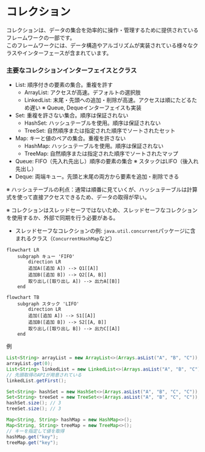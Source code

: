 # コレクション
コレクションは、データの集合を効率的に操作・管理するために提供されているフレームワークの一部です。  
このフレームワークには、データ構造やアルゴリズムが実装されている様々なクラスやインターフェースが含まれています。

### 主要なコレクションインターフェイスとクラス
- List: 順序付きの要素の集合。重複を許す
  - ArrayList: アクセスが高速。デフォルトの選択肢
  - LinkedList: 末尾・先頭への追加・削除が高速。アクセスは順にたどるため遅い ※ Queue, Dequeインターフェイスも実装
- Set: 重複を許さない集合。順序は保証されない
  - HashSet: ハッシュテーブルを使用。順序は保証されない
  - TreeSet: 自然順序または指定された順序でソートされたセット
- Map: キーと値のペアの集合。重複を許さない
  - HashMap: ハッシュテーブルを使用。順序は保証されない
  - TreeMap: 自然順序または指定された順序でソートされたマップ
- Queue: FIFO（先入れ先出し）順序の要素の集合 ※ スタックはLIFO（後入れ先出し）
- Deque: 両端キュー。先頭と末尾の両方から要素を追加・削除できる

※ ハッシュテーブルの利点：通常は順番に見ていくが、ハッシュテーブルは計算式を使って直接アクセスできるため、データの取得が早い。  

※ コレクションはスレッドセーフではないため、スレッドセーフなコレクションを使用するか、外部で同期を行う必要がある。  
  - スレッドセーフなコレクションの例: `java.util.concurrent`パッケージに含まれるクラス（`ConcurrentHashMap`など）

```mermaid
flowchart LR
    subgraph キュー 'FIFO'
        direction LR
        追加A([追加 A]) --> Q1[[A]]
        追加B([追加 B]) --> Q2[[A, B]]
        取り出し([取り出し A]) --> 出力A[[B]]
    end
```
```mermaid
flowchart TB
    subgraph スタック 'LIFO'
        direction LR
        追加([追加 A]) --> S1[[A]]
        追加B([追加 B]) --> S2[[A, B]]
        取り出し([取り出し B]) --> 出力C[[A]]
    end
```

例
```java
List<String> arrayList = new ArrayList<>(Arrays.asList("A", "B", "C"));
arrayList.get(0);
List<String> linkedList = new LinkedList<>(Arrays.asList("A", "B", "C"));
// 先頭取得のAPIが用意されている
linkedList.getFirst();

Set<String> hashSet = new HashSet<>(Arrays.asList("A", "B", "C", "C"));
Set<String> treeSet = new TreeSet<>(Arrays.asList("A", "B", "C", "C"));
hashSet.size(); // 3
treeSet.size(); // 3

Map<String, String> hashMap = new HashMap<>();
Map<String, String> treeMap = new TreeMap<>();
// キーを指定して値を取得
hashMap.get("key");
treeMap.get("key");
```
